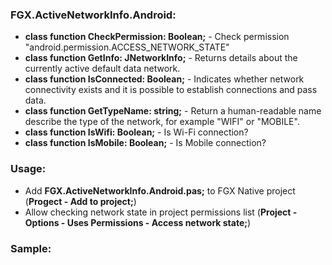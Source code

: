 ### FGX.ActiveNetworkInfo.Android:

 - **class function CheckPermission: Boolean;** - Check permission "android.permission.ACCESS_NETWORK_STATE"
 - **class function GetInfo: JNetworkInfo;** - Returns details about the currently active default data network.
 - **class function IsConnected: Boolean;** - Indicates whether network connectivity exists and it is possible to establish connections and pass data.
 - **class function GetTypeName: string;** - Return a human-readable name describe the type of the network, for example "WIFI" or "MOBILE".
 - **class function IsWifi: Boolean;** - Is Wi-Fi connection?
 - **class function IsMobile: Boolean;** - Is Mobile connection?
 
 ### Usage:
 
 - Add **FGX.ActiveNetworkInfo.Android.pas;** to FGX Native project (**Progect - Add to project;**)
 - Allow checking network state in project permissions list (**Project - Options - Uses Permissions - Access network state;**)
 
 ### Sample:
 
 